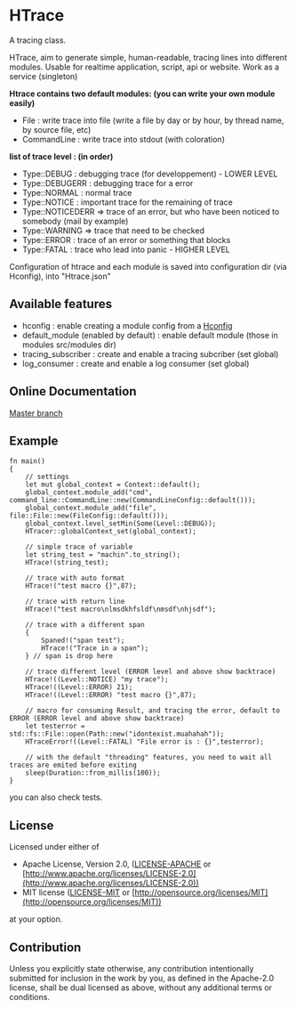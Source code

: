 # HTrace

A tracing class.

HTrace, aim to generate simple, human-readable, tracing lines into different modules.
Usable for realtime application, script, api or website.
Work as a service (singleton)

**Htrace contains two default modules: (you can write your own module easily)**

* File : write trace into file (write a file by day or by hour, by thread name, by source file, etc)
* CommandLine : write trace into stdout (with coloration)

**list of trace level : (in order)**

* Type::DEBUG : debugging trace (for developpement) - LOWER LEVEL
* Type::DEBUGERR : debugging trace for a error
* Type::NORMAL : normal trace
* Type::NOTICE : important trace for the remaining of trace
* Type::NOTICEDERR => trace of an error, but who have been noticed to somebody (mail by example)
* Type::WARNING => trace that need to be checked
* Type::ERROR : trace of an error or something that blocks
* Type::FATAL : trace who lead into panic - HIGHER LEVEL

Configuration of htrace and each module is saved into configuration dir (via Hconfig), into "Htrace.json"

## Available features

* hconfig : enable creating a module config from a [Hconfig](https://crates.io/crates/Hconfig)
* default_module (enabled by default) : enable default module (those in modules src/modules dir)
* tracing_subscriber : create and enable a tracing subcriber (set global)
* log_consumer : create and enable a log consumer (set global)

## Online Documentation

[Master branch](https://github.com/hyultis/rust_Htrace)

## Example

```
fn main()
{
	// settings
	let mut global_context = Context::default();
	global_context.module_add("cmd", command_line::CommandLine::new(CommandLineConfig::default()));
	global_context.module_add("file", file::File::new(FileConfig::default()));
	global_context.level_setMin(Some(Level::DEBUG));
	HTracer::globalContext_set(global_context);

	// simple trace of variable
	let string_test = "machin".to_string();
	HTrace!(string_test);

	// trace with auto format
	HTrace!("test macro {}",87);

	// trace with return line
	HTrace!("test macro\nlmsdkhfsldf\nmsdf\nhjsdf");
	
	// trace with a different span
	{
		Spaned!("span test");
		HTrace!("Trace in a span");
	} // span is drop here

	// trace different level (ERROR level and above show backtrace)
	HTrace!((Level::NOTICE) "my trace");
	HTrace!((Level::ERROR) 21);
	HTrace!((Level::ERROR) "test macro {}",87);

	// macro for consuming Result, and tracing the error, default to ERROR (ERROR level and above show backtrace)
	let testerror = std::fs::File::open(Path::new("idontexist.muahahah"));
	HTraceError!((Level::FATAL) "File error is : {}",testerror);

	// with the default "threading" features, you need to wait all traces are emited before exiting
	sleep(Duration::from_millis(100));
}
```

you can also check tests.

## License

Licensed under either of

* Apache License, Version 2.0, ([LICENSE-APACHE](LICENSE-APACHE) or [http://www.apache.org/licenses/LICENSE-2.0](http://www.apache.org/licenses/LICENSE-2.0))
* MIT license ([LICENSE-MIT](LICENSE-MIT) or [http://opensource.org/licenses/MIT](http://opensource.org/licenses/MIT))

at your option.

## Contribution

Unless you explicitly state otherwise, any contribution intentionally submitted
for inclusion in the work by you, as defined in the Apache-2.0 license, shall be
dual licensed as above, without any additional terms or conditions.
